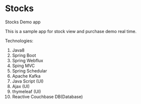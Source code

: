 # Stocks
Stocks Demo app


This is a sample app for stock view and purchase demo real time.

Technologies:
1. Java8
2. Spring Boot
3. Spring Webflux
4. Sping MVC
5. Spring Schedular 
6. Apache Kafka
7. Java Script (UI)
8. Ajax (UI)
9. thymeleaf (UI)
10. Reactive Couchbase DB(Database)
